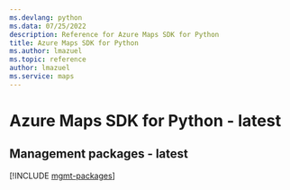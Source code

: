 ```yaml
---
ms.devlang: python
ms.data: 07/25/2022
description: Reference for Azure Maps SDK for Python
title: Azure Maps SDK for Python
ms.author: lmazuel
ms.topic: reference
author: lmazuel
ms.service: maps
---
```

# Azure Maps SDK for Python - latest

## Management packages - latest
[!INCLUDE [mgmt-packages](maps-mgmt-index.md)]
